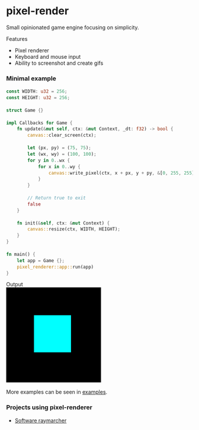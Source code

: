 # pixel-render

Small opinionated game engine focusing on simplicity.

Features
- Pixel renderer
- Keyboard and mouse input
- Ability to screenshot and create gifs

### Minimal example

```rust
const WIDTH: u32 = 256;
const HEIGHT: u32 = 256;

struct Game {}

impl Callbacks for Game {
    fn update(&mut self, ctx: &mut Context, _dt: f32) -> bool {
        canvas::clear_screen(ctx);

        let (px, py) = (75, 75);
        let (wx, wy) = (100, 100);
        for y in 0..wx {
            for x in 0..wy {
                canvas::write_pixel(ctx, x + px, y + py, &[0, 255, 255]);
            }
        }

        // Return true to exit
        false
    }

    fn init(&self, ctx: &mut Context) {
        canvas::resize(ctx, WIDTH, HEIGHT);
    }
}

fn main() {
    let app = Game {};
    pixel_renderer::app::run(app)
}

```

Output  
![Example](./examples/outputs/minimal.png)

More examples can be seen in [examples](https://github.com/stofffe/pixel-renderer/tree/main/examples). 

### Projects using pixel-renderer

- [Software raymarcher](https://github.com/stofffe/software-raymarcher)
